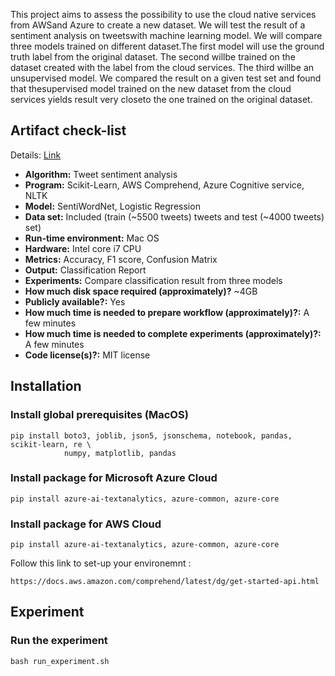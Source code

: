 This project aims to assess the possibility to use the cloud native services from AWSand Azure to create a new dataset.  We will test the result of a sentiment analysis on tweetswith machine learning model.  We will compare three models trained on different dataset.The first model will use the ground truth label from the original dataset.  The second willbe  trained  on  the  dataset  created  with  the  label  from  the  cloud  services.   The  third  willbe an unsupervised model.  We compared the result on a given test set and found that thesupervised model trained on the new dataset from the cloud services yields result very closeto the one trained on the original dataset.

## Artifact check-list

Details: [Link](http://cTuning.org/ae/submission_extra.html)

* **Algorithm:** Tweet sentiment analysis
* **Program:** Scikit-Learn, AWS Comprehend, Azure Cognitive service, NLTK
* **Model:** SentiWordNet, Logistic Regression
* **Data set:** Included (train (~5500 tweets) tweets and test (~4000 tweets) set)
* **Run-time environment:** Mac OS
* **Hardware:** Intel core i7 CPU
* **Metrics:** Accuracy, F1 score, Confusion Matrix 
* **Output:** Classification Report
* **Experiments:** Compare classification result from three models
* **How much disk space required (approximately)?** ~4GB
* **Publicly available?:** Yes
* **How much time is needed to prepare workflow (approximately)?:** A few minutes
* **How much time is needed to complete experiments (approximately)?:** A few minutes
* **Code license(s)?:** MIT license 

## Installation

### Install global prerequisites (MacOS)

```
pip install boto3, joblib, json5, jsonschema, notebook, pandas, scikit-learn, re \
            numpy, matplotlib, pandas
```

### Install package for Microsoft Azure Cloud
```
pip install azure-ai-textanalytics, azure-common, azure-core
```

### Install package for AWS Cloud
```
pip install azure-ai-textanalytics, azure-common, azure-core
```
Follow this link to set-up your environemnt :
```
https://docs.aws.amazon.com/comprehend/latest/dg/get-started-api.html
```

## Experiment

### Run the experiment
```
bash run_experiment.sh
```


